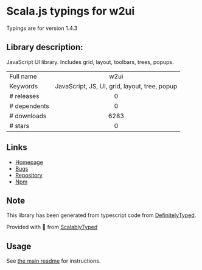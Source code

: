 
# Scala.js typings for w2ui

Typings are for version 1.4.3

## Library description:
JavaScript UI library. Includes grid, layout, toolbars, trees, popups.

|                    |                 |
| ------------------ | :-------------: |
| Full name          | w2ui |
| Keywords           | JavaScript, JS, UI, grid, layout, tree, popup |
| # releases         | 0 |
| # dependents       | 0 |
| # downloads        | 6283 |
| # stars            | 0 |

## Links
- [Homepage](https://github.com/vitmalina/w2ui#readme)
- [Bugs](https://github.com/vitmalina/w2ui/issues)
- [Repository](https://github.com/vitmalina/w2ui)
- [Npm](https://www.npmjs.com/package/w2ui)
    


## Note
This library has been generated from typescript code from [DefinitelyTyped](https://definitelytyped.org).

Provided with :purple_heart: from [ScalablyTyped](https://github.com/oyvindberg/ScalablyTyped)

## Usage
See [the main readme](../../readme.md) for instructions.


